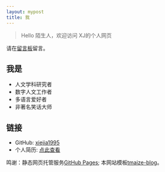 ```yaml
---
layout: mypost
title: 我
---
```


> Hello 陌生人，欢迎访问 XJ的个人网页

请在[留言板](chat.html)留言。


## 我是

- 人文学科研究者
- 数字人文工作者
- 多语言爱好者
- 非著名笑话大师

## 链接

- GitHub: [xiejia1995](https://github.com/xiejia1995)
- 个人简历: [点此查看](https://xiejia1995.github.io/)



鸣谢：静态网页托管服务[GitHub Pages](https://github.com/pages); 本网站模板[tmaize-blog](https://github.com/TMaize/tmaize-blog)。
